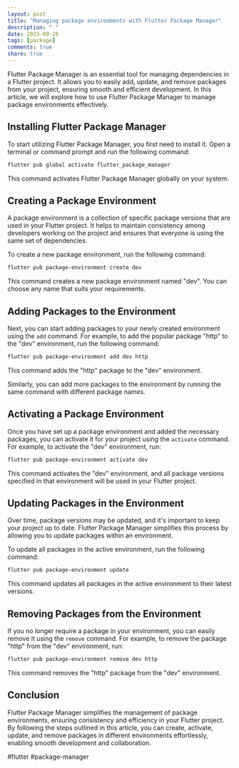 ```yaml
---
layout: post
title: "Managing package environments with Flutter Package Manager"
description: " "
date: 2023-09-26
tags: [package]
comments: true
share: true
---
```


Flutter Package Manager is an essential tool for managing dependencies in a Flutter project. It allows you to easily add, update, and remove packages from your project, ensuring smooth and efficient development. In this article, we will explore how to use Flutter Package Manager to manage package environments effectively.

## Installing Flutter Package Manager

To start utilizing Flutter Package Manager, you first need to install it. Open a terminal or command prompt and run the following command:

```bash
flutter pub global activate flutter_package_manager
```

This command activates Flutter Package Manager globally on your system.

## Creating a Package Environment

A package environment is a collection of specific package versions that are used in your Flutter project. It helps to maintain consistency among developers working on the project and ensures that everyone is using the same set of dependencies.

To create a new package environment, run the following command:

```bash
flutter pub package-environment create dev
```

This command creates a new package environment named "dev". You can choose any name that suits your requirements.

## Adding Packages to the Environment

Next, you can start adding packages to your newly created environment using the `add` command. For example, to add the popular package "http" to the "dev" environment, run the following command:

```bash
flutter pub package-environment add dev http
```

This command adds the "http" package to the "dev" environment.

Similarly, you can add more packages to the environment by running the same command with different package names.

## Activating a Package Environment

Once you have set up a package environment and added the necessary packages, you can activate it for your project using the `activate` command. For example, to activate the "dev" environment, run:

```bash
flutter pub package-environment activate dev
```

This command activates the "dev" environment, and all package versions specified in that environment will be used in your Flutter project.

## Updating Packages in the Environment

Over time, package versions may be updated, and it's important to keep your project up to date. Flutter Package Manager simplifies this process by allowing you to update packages within an environment.

To update all packages in the active environment, run the following command:

```bash
flutter pub package-environment update
```

This command updates all packages in the active environment to their latest versions.

## Removing Packages from the Environment

If you no longer require a package in your environment, you can easily remove it using the `remove` command. For example, to remove the package "http" from the "dev" environment, run:

```bash
flutter pub package-environment remove dev http
```

This command removes the "http" package from the "dev" environment.

## Conclusion

Flutter Package Manager simplifies the management of package environments, ensuring consistency and efficiency in your Flutter project. By following the steps outlined in this article, you can create, activate, update, and remove packages in different environments effortlessly, enabling smooth development and collaboration.

#flutter #package-manager